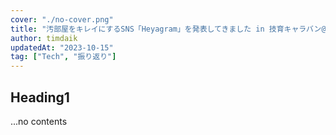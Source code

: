 ```yaml
---
cover: "./no-cover.png"
title: "汚部屋をキレイにするSNS「Heyagram」を発表してきました in 技育キャラバン@大阪"
author: timdaik
updatedAt: "2023-10-15"
tag: ["Tech", "振り返り"]
---
```

## Heading1
...no contents
